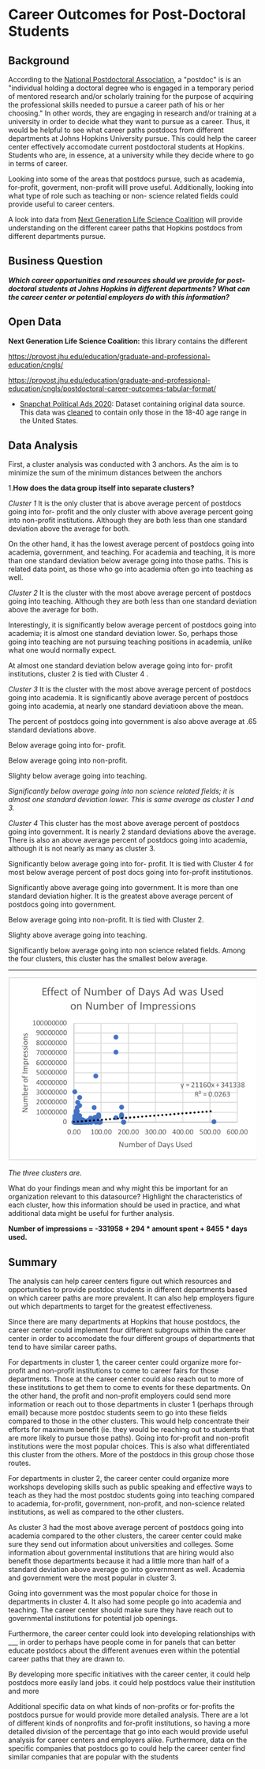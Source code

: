 # Career Outcomes for Post-Doctoral Students
## Background

According to the [National Postdoctoral Association](https://www.nationalpostdoc.org/page/What_is_a_postdoc), a "postdoc" is is an "individual holding a doctoral degree who is engaged in a temporary period of mentored research and/or scholarly training for the purpose of acquiring the professional skills needed to pursue a career path of his or her choosing." In other words, they are engaging in research and/or training at a university in order to decide what they want to pursue as a career. Thus, it would be helpful to see what career paths postdocs from different departments at Johns Hopkins University pursue. This could help the career center effectively accomodate current postdoctoral students at Hopkins. Students who are, in essence, at a university while they decide where to go in terms of career.

Looking into some of the areas that postdocs pursue, such as academia, for-profit, goverment, non-profit willl prove useful. Additionally, looking into what type of role such as teaching or non- science related fields could provide useful to career centers.

A look into data from [Next Generation Life Science Coalition](http://nglscoalition.org/coalition-data/#close) will provide understanding on the different career paths that Hopkins postdocs from different departments pursue.

## Business Question

___Which career opportunities and resources should we provide for post-doctoral students at Johns Hopkins in different departments?
What can the career center or potential employers do with this information?___


## Open Data 
__Next Generation Life Science Coalition:__ this library contains the different 

https://provost.jhu.edu/education/graduate-and-professional-education/cngls/

https://provost.jhu.edu/education/graduate-and-professional-education/cngls/postdoctoral-career-outcomes-tabular-format/


- [Snapchat Political Ads 2020](https://github.): Dataset containing original data source. This data was [cleaned](https://github.com/) to contain only those in the 18-40 age range in the United States.

## Data Analysis 

First, a cluster analysis was conducted with 3 anchors. As the aim is to minimize the sum of the minimum distances between the anchors


1.__How does the data group itself into separate clusters?__

_Cluster 1_
It is the only cluster that is above average percent of postdocs going into for- profit and the only cluster with above average percent going into non-profit institutions. Although they are both less than one standard deviation above the average for both. 

On the other hand, it has the lowest average percent of postdocs going into academia, government, and teaching. For academia and teaching, it is more than one standard deviation below average going into those paths. This is related data point, as those who go into academia often go into teaching as well.

_Cluster 2_
It is the cluster with the most above average percent of postdocs going into teaching. Although they are both less than one standard deviation above the average for both.

Interestingly, it is significantly below average percent of postdocs going into academia; it is almost one standard deviation lower. So, perhaps those going into teaching are not pursuing teaching positions in academia, unlike what one would normally expect.

At almost one standard deviation below average going into for- profit institutions, cluster 2 is tied with Cluster 4 .

_Cluster 3_
It is the cluster with the most above average percent of postdocs going into academia. It is significantly above average percent of postdocs going into academia, at nearly one standard deviatioon above the mean. 

The percent of postdocs going into government is also above average at .65 standard deviations above. 


Below average going into for- profit.

Below average going into non-profit.

Slighty below average going into teaching. 

_Significantly below average going into non science related fields; it is almost one standard deviation lower. This is same average as cluster 1 and 3._


_Cluster 4_
This cluster has the most above average percent of postdocs going into government. It is nearly 2 standard deviations above the average. There is also an above average percent of postdocs going into academia, although it is not nearly as many as cluster 3.

Significantly below average going into for- profit. It is tied with Cluster 4 for most below average percent of post docs going into for-profit institutionos.

Significantly above average going into government. It is more than one standard deviation higher. It is the greatest above average percent of postdocs going into government.

Below average going into non-profit. It is tied with Cluster 2.

Slighty above average going into teaching. 

Significantly below average going into non science related fields. Among the four clusters, this cluster has the smallest below average.


********


![alt text](https://github.com/skang06/snapchat_political_ads_2020/blob/master/days_used.png)


_The three clusters are._ 

What do your findings mean and why might this be important for an organization relevant to this datasource? Highlight the characteristics of each cluster, how this information should be used in practice, and what additional data might be useful for further analysis.

__Number of impressions = -331958 + 294 * amount spent + 8455 * days used.__


## Summary
The analysis can help career centers figure out which resources and opportunities to provide postdoc students in different departments based on which career paths are more prevalent. It can also help employers figure out which departments to target for the greatest effectiveness.

Since there are many departments at Hopkins that house postdocs, the career center could implement four different subgroups within the career center in order to accomodate the four different groups of departments that tend to have similar career paths.

For departments in cluster 1, the career center could organize more for-profit and non-profit institutions to come to career fairs for those departments. Those at the career center could also reach out to more of these institutions to get them to come to events for these departments. On the other hand, the profit and non-profit employers could send more information or reach out to those departments in cluster 1 (perhaps through email) because more postdoc students seem to go into these fields compared to those in the other clusters. This would help concentrate their efforts for maximum benefit (ie. they would be reaching out to students that are more likely to pursue those paths). Going into for-profit and non-profit institutions were the most popular choices. This is also what differentiated this cluster from the others. More of the postdocs in this group chose those routes.

For departments in cluster 2, the career center could organize more workshops developing skills such as public speaking and effective ways to teach as they had the most postdoc students going into teaching compared to academia, for-profit, government, non-profit, and non-science related institutions, as well as compared to the other clusters.

As cluster 3 had the most above average percent of postdocs going into academia compared to the other clusters, the career center could make sure they send out information about universities and colleges. Some information about governmental institutions that are hiring would also benefit those departments because it had a little more than half of a standard deviation above average go into government as well. Academia and government were the most popular in cluster 3.

Going into government was the most popular choice for those in departments in cluster 4. It also had some people go into academia and teaching. The career center should make sure they have reach out to governmental institutions for potential job openings.

Furthermore, the career center could look into developing relationships with ___ in order to perhaps have people come in for panels that can better educate postdocs about the different avenues even within the potential career paths that they are drawn to.

By developing more specific initiatives with the career center, it could help postdocs more easily land jobs. it could help postdocs value their institution and more

Additional specific data on what kinds of non-profits or for-profits the postdocs pursue for would provide more detailed analysis. There are a lot of different kinds of nonprofits and for-profit institutions, so having a more detailed division of the percentage that go into each would provide useful analysis for career centers and employers alike. Furthermore, data on the specific companies that postdocs go to could help the career center find similar companies that are popular with the students


